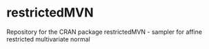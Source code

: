 # restrictedMVN
Repository for the CRAN package restrictedMVN - sampler for affine restricted multivariate normal
